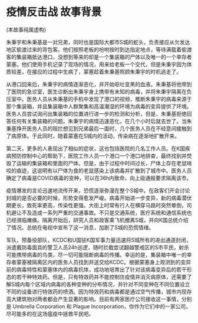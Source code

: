 # 疫情反击战 故事背景

(本故事纯属虚构)

朱秉宇和朱秉基是一对兄弟，同时也是国际大都市S城的蛇头，负责接应从欠发达地区偷渡过来的背包客。他们按照老板的吩咐按时到达指定地点，等待满载着偷渡客的集装箱抵达港口，没想到等来的却是一个集装箱的尸体以及唯一的一个幸存者蒙塞。他们使用手机记录了现场的情况，用来给老板一个交代，但是朱秉宇因为体质较差，在接应的过程中生病了，蒙塞趁着朱秉基照顾朱秉宇的时机逃走了。

从港口回来后，朱秉宇的病情逐渐恶化，并开始呕吐变黑的血液。朱秉基将他带到了医院的急诊室，医生诊断出朱秉宇身上携带有未知的病毒，并将朱秉宇隔离在负压室中。医务人员从朱秉基的手机中发现了港口的视频，推断朱秉宇的病毒来源于那个集装箱，并且集装箱中人群聚集和高温潮湿的环境为病毒的变异提供了环境。医务人员尝试询问出集装箱的位置进行进一步的检测和分析，但是，朱秉基拒绝回答任何有关集装箱的问题。朱秉宇的病情迅速恶化，在几个小时后就去世了。当朱秉基挣开医务人员的阻拦想见到兄弟最后一面时，几个医务人员在不经意间接触到了病原体。于此同时，随着蒙塞在S城内的活动，传染病在逐渐地扩散开来。

第二天，更多的人表现出了相似的症状，这也包括医院的几名工作人员。在K国疾病预防控制中心的帮助下，医院工作人员一个港口一个港口地排查，最终找到并焚毁了运输的集装箱和里面的尸体。但是，由于过程中时间过长，尸体上存在老鼠啃咬的痕迹，这说明有以尸体为食的老鼠感染上该病毒并扩散到了城市中。医务人员确定了病毒是COVID病毒的变种，可以在36h内致命，向上级通报要求隔离该市。

疫情爆发的言论迅速地流传开来，恐慌逐渐弥漫在整个S城中。在政客们开会讨论封城的是否必要的时候，形势变得愈发严峻。病毒开始进一步变异，新的病毒潜伏期更长，致死率更高，传染性更强。大街上时常有行人在横穿马路时突然晕倒，司机避让不及造成一系列严重的交通事故。不只是交通系统，医疗系统和通信系统也已经濒临瘫痪。隔离开始后，研究人员和政客乘飞机撤离S城，并向K国总统介绍了情况。总统在电视中宣布了这一消息，加剧了S城的恐慌情绪。

军队，预备役部队，KCDC和U国驻K国军事力量迅速将S城所有的进出通道封闭，派遣戴防毒面具的警卫人员24h巡逻，随时拦截尝试翻越警戒区的S市平民，射杀可能携带病毒的鸟类，尽一切可能阻断病毒的传播。幸运的是，集装箱中唯一的幸存者蒙塞被隔离区内的医务人员找到并送交给KCDC。根据蒙塞身上观测到的变异前的病毒特性和蒙塞体内的病毒抗体，成功地培育出了针对该病毒变异后的若干形态的若干种特效药。但是，只有特效药并不能控制住疫情并消灭病原体，还需要了解S城内每个区域内病毒的各种变种的分布情况，并针对不同变种在不同位置设立不同的设备进行特效药的喷洒。因为特效药和病毒都是通过空气传播，城市内现存高大建筑物对两者都会产生显著的影响。目前有两家医疗公司接收这一事情，分别是 Umbrella Corporation 和 Plague Incorporation，你作为它们中的一家公司，尽可能多的在这场瘟疫中拯救平民吧。

